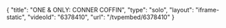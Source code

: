 {
    "title": "ONE & ONLY: CONNER COFFIN",
    "type": "solo",
    "layout": "iframe-static",
    "videoId": "6378410",
    "url": "\/tvpembed\/6378410"
}